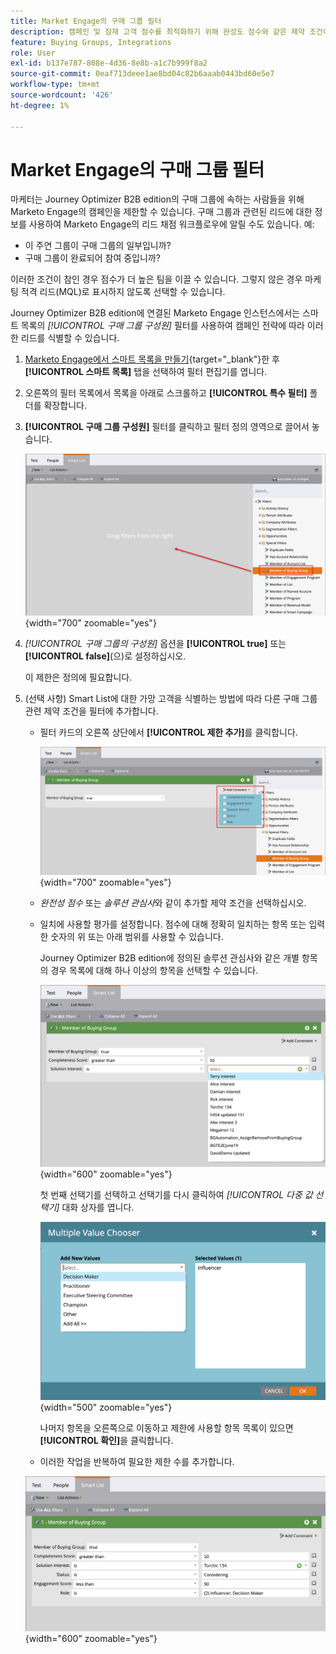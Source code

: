 ```yaml
---
title: Market Engage의 구매 그룹 필터
description: 캠페인 및 잠재 고객 점수를 최적화하기 위해 완성도 점수와 같은 제약 조건이 있는 Marketo Engage 스마트 목록의 그룹 구성원을 구입하여 잠재 고객을 필터링합니다.
feature: Buying Groups, Integrations
role: User
exl-id: b137e787-808e-4d36-8e8b-a1c7b999f8a2
source-git-commit: 0eaf713deee1ae8bd04c82b6aaab0443bd60e5e7
workflow-type: tm+mt
source-wordcount: '426'
ht-degree: 1%

---
```


# Market Engage의 구매 그룹 필터

마케터는 Journey Optimizer B2B edition의 구매 그룹에 속하는 사람들을 위해 Marketo Engage의 캠페인을 제한할 수 있습니다. 구매 그룹과 관련된 리드에 대한 정보를 사용하여 Marketo Engage의 리드 채점 워크플로우에 알릴 수도 있습니다. 예:

* 이 주연 그룹이 구매 그룹의 일부입니까?
* 구매 그룹이 완료되어 참여 중입니까?

이러한 조건이 참인 경우 점수가 더 높은 팀을 이끌 수 있습니다. 그렇지 않은 경우 마케팅 적격 리드(MQL)로 표시하지 않도록 선택할 수 있습니다.

Journey Optimizer B2B edition에 연결된 Marketo Engage 인스턴스에서는 스마트 목록의 _[!UICONTROL 구매 그룹 구성원]_ 필터를 사용하여 캠페인 전략에 따라 이러한 리드를 식별할 수 있습니다.

1. [Marketo Engage에서 스마트 목록을 만들기](https://experienceleague.adobe.com/en/docs/marketo/using/product-docs/core-marketo-concepts/smart-lists-and-static-lists/creating-a-smart-list/create-a-smart-list){target="_blank"}한 후 **[!UICONTROL 스마트 목록]** 탭을 선택하여 필터 편집기를 엽니다.

1. 오른쪽의 필터 목록에서 목록을 아래로 스크롤하고 **[!UICONTROL 특수 필터]** 폴더를 확장합니다.

1. **[!UICONTROL 구매 그룹 구성원]** 필터를 클릭하고 필터 정의 영역으로 끌어서 놓습니다.

   ![스마트 목록에 구매 그룹 구성원 필터 추가](./assets/me-member-of-buying-group-filter-add.png){width="700" zoomable="yes"}

1. _[!UICONTROL 구매 그룹의 구성원]_ 옵션을 **[!UICONTROL true]** 또는 **[!UICONTROL false]**(으)로 설정하십시오.

   이 제한은 정의에 필요합니다.

1. (선택 사항) Smart List에 대한 가망 고객을 식별하는 방법에 따라 다른 구매 그룹 관련 제약 조건을 필터에 추가합니다.

   * 필터 카드의 오른쪽 상단에서 **[!UICONTROL 제한 추가]**&#x200B;를 클릭합니다.

     ![다른 제약 조건 선택](./assets/me-member-of-buying-group-filter-add-constraint.png){width="700" zoomable="yes"}

   * _완전성 점수_ 또는 _솔루션 관심사_&#x200B;와 같이 추가할 제약 조건을 선택하십시오.

   * 일치에 사용할 평가를 설정합니다. 점수에 대해 정확히 일치하는 항목 또는 입력한 숫자의 위 또는 아래 범위를 사용할 수 있습니다.

     Journey Optimizer B2B edition에 정의된 솔루션 관심사와 같은 개별 항목의 경우 목록에 대해 하나 이상의 항목을 선택할 수 있습니다.

     ![목록에서 제약 조건의 값을 선택하십시오](./assets/me-member-of-buying-group-filter-constraint-list.png){width="600" zoomable="yes"}

     첫 번째 선택기를 선택하고 선택기를 다시 클릭하여 _[!UICONTROL 다중 값 선택기]_ 대화 상자를 엽니다.

     ![제약 조건에 대한 여러 값을 선택하십시오](./assets/me-member-of-buying-group-filter-constraint-multiple-value.png){width="500" zoomable="yes"}

     나머지 항목을 오른쪽으로 이동하고 제한에 사용할 항목 목록이 있으면 **[!UICONTROL 확인]**&#x200B;을 클릭합니다.

   * 이러한 작업을 반복하여 필요한 제한 수를 추가합니다.

   ![여러 제약 조건을 가진 구매 그룹 구성원 필터](./assets/me-member-of-buying-group-filter-constraints-complete.png){width="600" zoomable="yes"}
